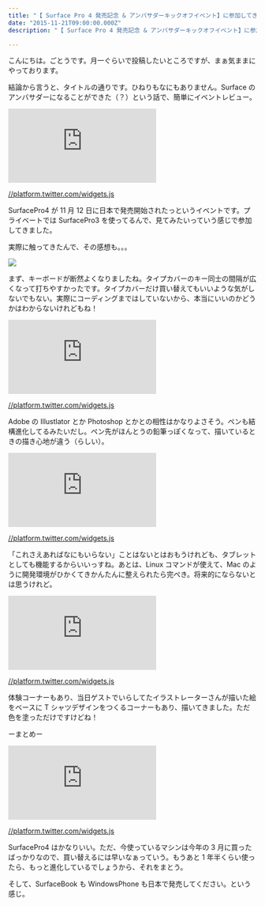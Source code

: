 ```yaml
---
title: "【 Surface Pro 4 発売記念 & アンバサダーキックオフイベント】に参加してきた"
date: "2015-11-21T09:00:00.000Z"
description: "【 Surface Pro 4 発売記念 & アンバサダーキックオフイベント】に参加してきた"

---
```


こんにちは。ごとうです。月一ぐらいで投稿したいところですが、まぁ気ままにやっております。

結論から言うと、タイトルの通りです。ひねりもなにもありません。Surface のアンバサダーになることができた（？）という話で、簡単にイベントレビュー。

<iframe src="https://medium.com/media/1047f2f7627aa04cea10bac0eeb09ee7" frameborder=0></iframe>

[//platform.twitter.com/widgets.js](//platform.twitter.com/widgets.js)

SurfacePro4 が 11 月 12 日に日本で発売開始されたっというイベントです。プライベートでは SurfacePro3 を使ってるんで、見てみたいっていう感じで参加してきました。

実際に触ってきたんで、その感想も。。。

![](https://cdn-images-1.medium.com/max/2000/0*qRtxXZ1Wd5ogAIYW.jpg)

まず、キーボードが断然よくなりましたね。タイプカバーのキー同士の間隔が広くなって打ちやすかったです。タイプカバーだけ買い替えてもいいような気がしないでもない。実際にコーディングまではしていないから、本当にいいのかどうかはわからないけれどもね！

<iframe src="https://medium.com/media/f3d4ef9f619107139474325189fce469" frameborder=0></iframe>

[//platform.twitter.com/widgets.js](//platform.twitter.com/widgets.js)

Adobe の Illustlator とか Photoshop とかとの相性はかなりよさそう。ペンも結構進化してるみたいだし。ペン先がほんとうの鉛筆っぽくなって、描いているときの描き心地が違う（らしい）。

<iframe src="https://medium.com/media/a5e45ce9fc04f52a48bc23dc4a42f26b" frameborder=0></iframe>

[//platform.twitter.com/widgets.js](//platform.twitter.com/widgets.js)

「これさえあればなにもいらない」ことはないとはおもうけれども、タブレットとしても機能するからいいっすね。あとは、Linux コマンドが使えて、Mac のように開発環境がひかくてきかんたんに整えられたら完ぺき。将来的にならないとは思うけれど。

<iframe src="https://medium.com/media/8c78bcb893db950c884acf8bb2f6cacf" frameborder=0></iframe>

[//platform.twitter.com/widgets.js](//platform.twitter.com/widgets.js)

体験コーナーもあり、当日ゲストでいらしてたイラストレーターさんが描いた絵をベースに T シャツデザインをつくるコーナーもあり、描いてきました。ただ色を塗っただけですけどね！

ーまとめー

<iframe src="https://medium.com/media/a04878ab0264ed61a1786bd2d5cb3b89" frameborder=0></iframe>

[//platform.twitter.com/widgets.js](//platform.twitter.com/widgets.js)

SurfacePro4 はかなりいい。ただ、今使っているマシンは今年の 3 月に買ったばっかりなので、買い替えるには早いなぁっていう。もうあと 1 年半くらい使ったら、もっと進化しているでしょうから、それをまとう。

そして、SurfaceBook も WindowsPhone も日本で発売してください。という感じ。
